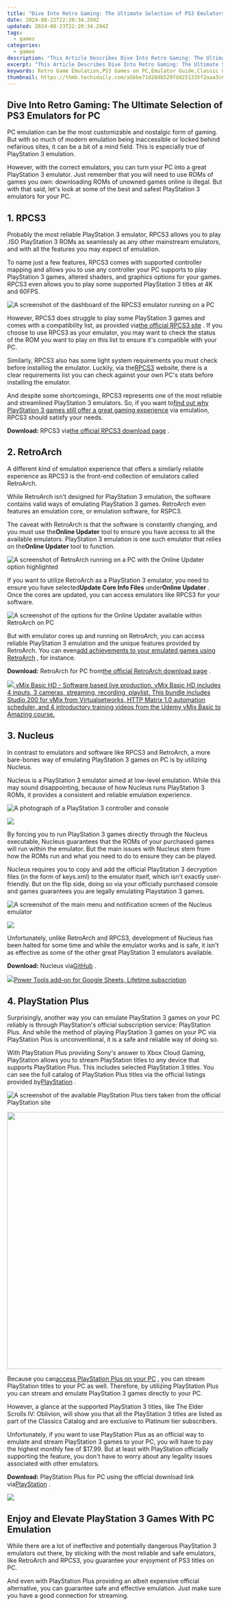 ```yaml
---
title: "Dive Into Retro Gaming: The Ultimate Selection of PS3 Emulators for PC"
date: 2024-08-22T22:20:34.294Z
updated: 2024-08-23T22:20:34.294Z
tags:
  - games
categories:
  - games
description: "This Article Describes Dive Into Retro Gaming: The Ultimate Selection of PS3 Emulators for PC"
excerpt: "This Article Describes Dive Into Retro Gaming: The Ultimate Selection of PS3 Emulators for PC"
keywords: Retro Game Emulation,PS3 Games on PC,Emulator Guide,Classic Gaming PC,Ultimate PS3 Emulators,Retro PC Gaming,Top PS3 Emulators
thumbnail: https://thmb.techidaily.com/a5bbe71d28db5297dd251335f2aaa3c6aeec5c7c669607905f5ab705b440efbb.jpg
---
```


## Dive Into Retro Gaming: The Ultimate Selection of PS3 Emulators for PC

 PC emulation can be the most customizable and nostalgic form of gaming. But with so much of modern emulation being inaccessible or locked behind nefarious sites, it can be a bit of a mind field. This is especially true of PlayStation 3 emulation.

 However, with the correct emulators, you can turn your PC into a great PlayStation 3 emulator. Just remember that you will need to use ROMs of games you own: downloading ROMs of unowned games online is illegal. But with that said, let's look at some of the best and safest PlayStation 3 emulators for your PC.

## 1\. RPCS3

 Probably the most reliable PlayStation 3 emulator, RPCS3 allows you to play .ISO PlayStation 3 ROMs as seamlessly as any other mainstream emulators, and with all the features you may expect of emulation.

 To name just a few features, RPCS3 comes with supported controller mapping and allows you to use any controller your PC supports to play PlayStation 3 games, altered shaders, and graphics options for your games. RPCS3 even allows you to play some supported PlayStation 3 titles at 4K and 60FPS.

![A screenshot of the dashboard of the RPCS3 emulator running on a PC](https://static1.makeuseofimages.com/wordpress/wp-content/uploads/2023/10/screenshot-3032.jpg)

 However, RPCS3 does struggle to play some PlayStation 3 games and comes with a compatibility list, as provided via[the official RPCS3 site](https://rpcs3.net/compatibility) . If you choose to use RPCS3 as your emulator, you may want to check the status of the ROM you want to play on this list to ensure it's compatible with your PC.

 Similarly, RPCS3 also has some light system requirements you must check before installing the emulator. Luckily, via the[RPCS3](https://rpcs3.net/quickstart) website, there is a clear requirements list you can check against your own PC's stats before installing the emulator.

 And despite some shortcomings, RPCS3 represents one of the most reliable and streamlined PlayStation 3 emulators. So, if you want to[find out why PlayStation 3 games still offer a great gaming experience](https://www.makeuseof.com/reasons-ps3-still-offers-great-gaming-experience/) via emulation, RPCS3 should satisfy your needs.

**Download:** RPCS3 via[the official RPCS3 download page](https://rpcs3.net/download) .

## 2\. RetroArch

 A different kind of emulation experience that offers a similarly reliable experience as RPCS3 is the front-end collection of emulators called RetroArch.

 While RetroArch isn't designed for PlayStation 3 emulation, the software contains valid ways of emulating PlayStation 3 games. RetroArch even features an emulation core, or emulation software, for RSPC3.

 The caveat with RetroArch is that the software is constantly changing, and you must use the**Online Updater** tool to ensure you have access to all the available emulators. PlayStation 3 emulation is one such emulator that relies on the**Online Updater** tool to function.

![A screenshot of RetroArch running on a PC with the Online Updater option highlighted](https://static1.makeuseofimages.com/wordpress/wp-content/uploads/2023/10/screenshot-3042.jpg)

 If you want to utilize RetroArch as a PlayStation 3 emulator, you need to ensure you have selected**Update Core Info Files** under**Online Updater** . Once the cores are updated, you can access emulators like RPCS3 for your software.

![A screenshot of the options for the Online Updater available within RetroArch on PC](https://static1.makeuseofimages.com/wordpress/wp-content/uploads/2023/10/screenshot-3045.jpg)

 But with emulator cores up and running on RetroArch, you can access reliable PlayStation 3 emulation and the unique features provided by RetroArch. You can even[add achievements to your emulated games using RetroArch](https://www.makeuseof.com/add-achievements-retro-games-with-retroarch/) , for instance.

**Download:** RetroArch for PC from[the official RetroArch download page](https://www.retroarch.com/?page=platforms) .

<!-- affiliate ads begin -->
<a href="https://secure.2checkout.com/order/checkout.php?PRODS=4718728&QTY=1&AFFILIATE=108875&CART=1"> <img src="https://secure.avangate.com/images/merchant/ce9a6fb2becc2d235e62b125e9260102/products/vMixCallScreenshot1-large.jpg" border="0"> vMix Basic HD - Software based live production. vMix Basic HD includes 4 inputs, 3 cameras, streaming, recording, playlist. 
This bundle includes Studio 200 for vMix from Virtualsetworks, HTTP Matrix 1.0 automation scheduler, and 4 introductory training videos from the Udemy vMix Basic to Amazing course. </a>
<!-- affiliate ads end -->
## 3\. Nucleus

 In contrast to emulators and software like RPCS3 and RetroArch, a more bare-bones way of emulating PlayStation 3 games on PC is by utilizing Nucleus.

 Nucleus is a PlayStation 3 emulator aimed at low-level emulation. While this may sound disappointing, because of how Nucleus runs PlayStation 3 ROMs, it provides a consistent and reliable emulation experience.

![A photograph of a PlayStation 3 controller and console](https://static1.makeuseofimages.com/wordpress/wp-content/uploads/2023/10/nikita-kostrykin-i1q9pphrwuw-unsplash.jpg)

<!-- affiliate ads begin -->
<a href="https://store.nero.com/order/checkout.php?PRODS=42296855&QTY=1&AFFILIATE=108875&CART=1"><img src="http://cdnwww.nero.com/nero-com-wAssets/img/banners/2023/recode/Nero_Recode_Screen_2.png" border="0"></a>
<!-- affiliate ads end -->
 By forcing you to run PlayStation 3 games directly through the Nucleus executable, Nucleus guarantees that the ROMs of your purchased games will run within the emulator. But the main issues with Nucleus stem from how the ROMs run and what you need to do to ensure they can be played.

 Nucleus requires you to copy and add the official PlayStation 3 decryption files (in the form of keys.xml) to the emulator itself, which isn't exactly user-friendly. But on the flip side, doing so via your officially purchased console and games guarantees you are legally emulating Playstation 3 games.

![A screenshot of the main menu and notification screen of the Nucleus emulator](https://static1.makeuseofimages.com/wordpress/wp-content/uploads/2023/10/screenshot-3048.jpg)

<!-- affiliate ads begin -->
<a href="https://estore.winxdvd.com/order/checkout.php?PRODS=4612444&QTY=1&AFFILIATE=108875&CART=1"><img src="https://www.winxdvd.com/affiliate/new-banner/pt-728x90.jpg" border="0"></a>
<!-- affiliate ads end -->
 Unfortunately, unlike RetroArch and RPCS3, development of Nucleus has been halted for some time and while the emulator works and is safe, it isn't as effective as some of the other great PlayStation 3 emulators available.

**Download:** Nucleus via[GitHub](https://github.com/AlexAltea/nucleus/releases) .

<!-- affiliate ads begin -->
<a href="https://secure.2checkout.com/order/checkout.php?PRODS=4726807&QTY=1&AFFILIATE=108875&CART=1"><img src="https://secure.avangate.com/images/merchant/c14a8df1e1b4d5297e9cb30cb34d5a00/products/copy_copy_power-tools-48.png" border="0">Power Tools add-on for Google Sheets, Lifetime subscription</a>
<!-- affiliate ads end -->
## 4\. PlayStation Plus

 Surprisingly, another way you can emulate PlayStation 3 games on your PC reliably is through PlayStation's official subscription service: PlayStation Plus. And while the method of playing PlayStation 3 games on your PC via PlayStation Plus is unconventional, it is a safe and reliable way of doing so.

 With PlayStation Plus providing Sony's answer to Xbox Cloud Gaming, PlayStation allows you to stream PlayStation titles to any device that supports PlayStation Plus. This includes selected PlayStation 3 titles. You can see the full catalog of PlayStation Plus titles via the official listings provided by[PlayStation](https://www.playstation.com/en-us/ps-plus/games/) .

![A screenshot of the available PlayStation Plus tiers taken from the official PlayStation site](https://static1.makeuseofimages.com/wordpress/wp-content/uploads/2023/06/playstation-plus.jpg)

<!-- affiliate ads begin -->
<a href="https://appsumo.8odi.net/c/5597632/2082538/7443" target="_top" id="2082538"><img src="//a.impactradius-go.com/display-ad/7443-2082538" border="0" alt="" width="1200" height="600"/></a><img height="0" width="0" src="https://appsumo.8odi.net/i/5597632/2082538/7443" style="position:absolute;visibility:hidden;" border="0" />
<!-- affiliate ads end -->
 Because you can[access PlayStation Plus on your PC](https://www.makeuseof.com/how-to-access-and-use-ps-now-on-your-pc/) , you can stream PlayStation titles to your PC as well. Therefore, by utilizing PlayStation Plus you can stream and emulate PlayStation 3 games directly to your PC.

 However, a glance at the supported PlayStation 3 titles, like The Elder Scrolls IV: Oblivion, will show you that all the PlayStation 3 titles are listed as part of the Classics Catalog and are exclusive to Platinum tier subscribers.

 Unfortunately, if you want to use PlayStation Plus as an official way to emulate and stream PlayStation 3 games to your PC, you will have to pay the highest monthly fee of $17.99\. But at least with PlayStation officially supporting the feature, you don't have to worry about any legality issues associated with other emulators.

**Download:** PlayStation Plus for PC using the official download link via[PlayStation](https://www.playstation.com/en-us/support/subscriptions/ps-plus-pc/#app) .

<!-- affiliate ads begin -->
<a href="https://store.movavi.com/affiliate.php?ACCOUNT=MOVAVI&AFFILIATE=108875&PATH=https%3A%2F%2Fwww.movavi.com%3FAFFILIATE%3D108875%26RESOURCE%3DMovavi%2BVideo%2BConverter%2BBox"><img src="https://mcusercontent.com/0885a03ded3d480dca9287f12/images/8020c1dc-518e-3bdf-6e7b-e6d1bdf1597b.jpg" border="0"></a>
<!-- affiliate ads end -->
## Enjoy and Elevate PlayStation 3 Games With PC Emulation

 While there are a lot of ineffective and potentially dangerous PlayStation 3 emulators out there, by sticking with the most reliable and safe emulators, like RetroArch and RPCS3, you guarantee your enjoyment of PS3 titles on PC.

 And even with PlayStation Plus providing an albeit expensive official alternative, you can guarantee safe and effective emulation. Just make sure you have a good connection for streaming.


<ins class="adsbygoogle"
     style="display:block"
     data-ad-format="autorelaxed"
     data-ad-client="ca-pub-7571918770474297"
     data-ad-slot="1223367746"></ins>



<ins class="adsbygoogle"
     style="display:block"
     data-ad-client="ca-pub-7571918770474297"
     data-ad-slot="8358498916"
     data-ad-format="auto"
     data-full-width-responsive="true"></ins>


